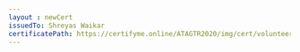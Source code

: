 ```yaml
--- 
layout : newCert 
issuedTo: Shreyas Waikar
certificatePath: https://certifyme.online/ATAGTR2020/img/cert/volunteer/ShreyasWaikar_cba72.png
--- 
```

